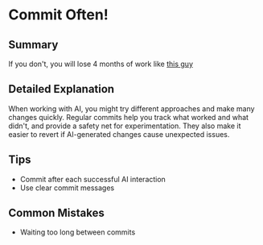 # Commit Often!

## Summary
If you don't, you will lose 4 months of work like [this guy](https://www.reddit.com/r/cursor/comments/1inoryp/cursor_fck_up_my_4_months_of_works/)

## Detailed Explanation
When working with AI, you might try different approaches and make many changes quickly. Regular commits help you track what worked and what didn't, and provide a safety net for experimentation. They also make it easier to revert if AI-generated changes cause unexpected issues.

## Tips
- Commit after each successful AI interaction
- Use clear commit messages

## Common Mistakes
- Waiting too long between commits